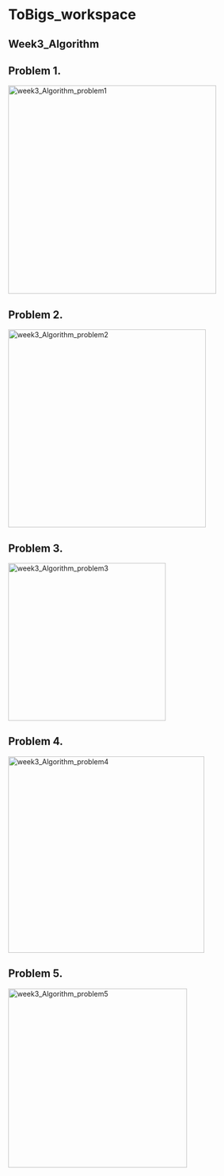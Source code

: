 # ToBigs_workspace #

## Week3_Algorithm ##

## Problem 1. ##
<img width="420" alt="week3_Algorithm_problem1" src="https://user-images.githubusercontent.com/48816329/218706616-30bf9095-f1b5-4946-8819-85a629f3ab30.png">

## Problem 2. ##
<img width="399" alt="week3_Algorithm_problem2" src="https://user-images.githubusercontent.com/48816329/218707651-a29b9d65-b456-4ee6-befd-f184877ad70c.png">

## Problem 3. ##
<img width="318" alt="week3_Algorithm_problem3" src="https://user-images.githubusercontent.com/48816329/218709163-c8f35924-b677-454a-bea5-37dddc69f7ff.png">

## Problem 4. ##
<img width="396" alt="week3_Algorithm_problem4" src="https://user-images.githubusercontent.com/48816329/218709460-1b391f6c-a94f-4fdc-a775-dfab1f3bf45c.png">

## Problem 5. ##
<img width="361" alt="week3_Algorithm_problem5" src="https://user-images.githubusercontent.com/48816329/218715401-f9fafe41-6dad-4ce9-936d-50847e071c40.png">
